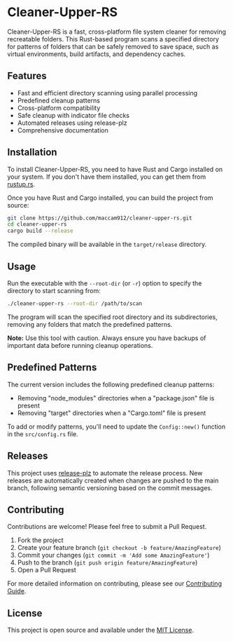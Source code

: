 # Cleaner-Upper-RS

Cleaner-Upper-RS is a fast, cross-platform file system cleaner for removing recreatable folders. This Rust-based program scans a specified directory for patterns of folders that can be safely removed to save space, such as virtual environments, build artifacts, and dependency caches.

## Features

- Fast and efficient directory scanning using parallel processing
- Predefined cleanup patterns
- Cross-platform compatibility
- Safe cleanup with indicator file checks
- Automated releases using release-plz
- Comprehensive documentation

## Installation

To install Cleaner-Upper-RS, you need to have Rust and Cargo installed on your system. If you don't have them installed, you can get them from [rustup.rs](https://rustup.rs/).

Once you have Rust and Cargo installed, you can build the project from source:

```bash
git clone https://github.com/maccam912/cleaner-upper-rs.git
cd cleaner-upper-rs
cargo build --release
```

The compiled binary will be available in the `target/release` directory.

## Usage

Run the executable with the `--root-dir` (or `-r`) option to specify the directory to start scanning from:

```bash
./cleaner-upper-rs --root-dir /path/to/scan
```

The program will scan the specified root directory and its subdirectories, removing any folders that match the predefined patterns.

**Note:** Use this tool with caution. Always ensure you have backups of important data before running cleanup operations.

## Predefined Patterns

The current version includes the following predefined cleanup patterns:

- Removing "node_modules" directories when a "package.json" file is present
- Removing "target" directories when a "Cargo.toml" file is present

To add or modify patterns, you'll need to update the `Config::new()` function in the `src/config.rs` file.

## Releases

This project uses [release-plz](https://github.com/MarcoIeni/release-plz) to automate the release process. New releases are automatically created when changes are pushed to the main branch, following semantic versioning based on the commit messages.

## Contributing

Contributions are welcome! Please feel free to submit a Pull Request.

1. Fork the project
2. Create your feature branch (`git checkout -b feature/AmazingFeature`)
3. Commit your changes (`git commit -m 'Add some AmazingFeature'`)
4. Push to the branch (`git push origin feature/AmazingFeature`)
5. Open a Pull Request

For more detailed information on contributing, please see our [Contributing Guide](https://maccam912.github.io/cleaner-upper-rs/contributing.html).

## License

This project is open source and available under the [MIT License](LICENSE).